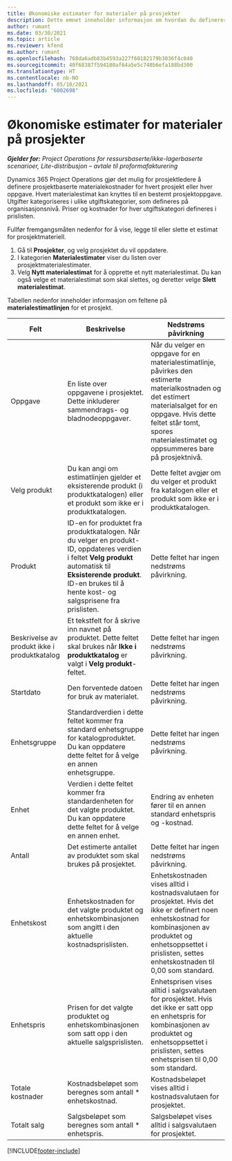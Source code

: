 ```yaml
---
title: Økonomiske estimater for materialer på prosjekter
description: Dette emnet inneholder informasjon om hvordan du definerer eller beregner prosjektbasert materiell.
author: rumant
ms.date: 03/30/2021
ms.topic: article
ms.reviewer: kfend
ms.author: rumant
ms.openlocfilehash: 768da6adb83b4593a227f60182179b3036f4c040
ms.sourcegitcommit: 40f68387f594180af64a5e5c748b6efa188bd300
ms.translationtype: HT
ms.contentlocale: nb-NO
ms.lasthandoff: 05/10/2021
ms.locfileid: "6002698"
---
```

# <a name="financial-estimates-for-materials-on-projects"></a>Økonomiske estimater for materialer på prosjekter

_**Gjelder for:** Project Operations for ressursbaserte/ikke-lagerbaserte scenarioer, Lite-distribusjon – avtale til proformafakturering_

Dynamics 365 Project Operations gjør det mulig for prosjektledere å definere prosjektbaserte materialekostnader for hvert prosjekt eller hver oppgave. Hvert materialestimat kan knyttes til en bestemt prosjektoppgave. Utgifter kategoriseres i ulike utgiftskategorier, som defineres på organisasjonsnivå. Priser og kostnader for hver utgiftskategori defineres i prislisten. 

Fullfør fremgangsmåten nedenfor for å vise, legge til eller slette et estimat for prosjektmateriell.

1. Gå til **Prosjekter**, og velg prosjektet du vil oppdatere.
2. I kategorien **Materialestimater** viser du listen over prosjektmaterialestimater.
3. Velg **Nytt materialestimat** for å opprette et nytt materialestimat. Du kan også velge et materialestimat som skal slettes, og deretter velge **Slett materialestimat**.

Tabellen nedenfor inneholder informasjon om feltene på **materialestimatlinjen** for et prosjekt. 

| **Felt** | **Beskrivelse** | **Nedstrøms påvirkning** |
| --- | --- | --- |
| Oppgave | En liste over oppgavene i prosjektet. Dette inkluderer sammendrags- og bladnodeoppgaver. | Når du velger en oppgave for en materialestimatlinje, påvirkes den estimerte materialkostnaden og det estimert materialsalget for en oppgave. Hvis dette feltet står tomt, spores materialestimatet og oppsummeres bare på prosjektnivå. |
| Velg produkt |  Du kan angi om estimatlinjen gjelder et eksisterende produkt (i produktkatalogen) eller et produkt som ikke er i produktkatalogen. | Dette feltet avgjør om du velger et produkt fra katalogen eller et produkt som ikke er i produktkatalogen. |
| Produkt | ID-en for produktet fra produktkatalogen. Når du velger en produkt-ID, oppdateres verdien i feltet **Velg produkt** automatisk til **Eksisterende produkt**. ID-en brukes til å hente kost- og salgsprisene fra prislisten. | Dette feltet har ingen nedstrøms påvirkning. |
| Beskrivelse av produkt ikke i produktkatalog | Et tekstfelt for å skrive inn navnet på produktet. Dette feltet skal brukes når **Ikke i produktkatalog** er valgt i **Velg produkt**-feltet.| Dette feltet har ingen nedstrøms påvirkning. |
| Startdato | Den forventede datoen for bruk av materialet. | Dette feltet har ingen nedstrøms påvirkning. |
| Enhetsgruppe | Standardverdien i dette feltet kommer fra standard enhetsgruppe for katalogproduktet. Du kan oppdatere dette feltet for å velge en annen enhetsgruppe. | Dette feltet har ingen nedstrøms påvirkning. |
| Enhet | Verdien i dette feltet kommer fra standardenheten for det valgte produktet. Du kan oppdatere dette feltet for å velge en annen enhet. | Endring av enheten fører til en annen standard enhetspris og -kostnad. |
| Antall | Det estimerte antallet av produktet som skal brukes på prosjektet. | Dette feltet har ingen nedstrøms påvirkning. |
| Enhetskost | Enhetskostnaden for det valgte produktet og enhetskombinasjonen som angitt i den aktuelle kostnadsprislisten. | Enhetskostnaden vises alltid i kostnadsvalutaen for prosjektet. Hvis det ikke er definert noen enhetskostnad for kombinasjonen av produktet og enhetsoppsettet i prislisten, settes enhetskostnaden til 0,00 som standard. |
| Enhetspris | Prisen for det valgte produktet og enhetskombinasjonen som satt opp i den aktuelle salgsprislisten. | Enhetsprisen vises alltid i salgsvalutaen for prosjektet. Hvis det ikke er satt opp en enhetspris for kombinasjonen av produktet og enhetsoppsettet i prislisten, settes enhetsprisen til 0,00 som standard.|
| Totale kostnader | Kostnadsbeløpet som beregnes som antall \* enhetskostnad.| Kostnadsbeløpet vises alltid i kostnadsvalutaen for prosjektet. |
| Totalt salg | Salgsbeløpet som beregnes som antall \* enhetspris. | Salgsbeløpet vises alltid i salgsvalutaen for prosjektet. |


[!INCLUDE[footer-include](../includes/footer-banner.md)]
